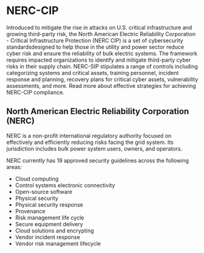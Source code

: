 # NERC-CIP
Introduced to mitigate the rise in attacks on U.S. critical infrastructure and growing third-party risk, the North American Electric Reliability Corporation - Critical Infrastructure Protection (NERC CIP) is a set of cybersecurity standardsdesigned to help those in the utility and power sector reduce cyber risk and ensure the reliability of bulk electric systems.
The framework requires impacted organizations to identify and mitigate third-party cyber risks in their supply chain. NERC-SIP stipulates a range of controls including categorizing systems and critical assets, training personnel, incident response and planning, recovery plans for critical cyber assets, vulnerability assessments, and more. Read more about effective strategies for achieving NERC-CIP compliance.

## North American Electric Reliability Corporation (NERC)
NERC is a non-profit international regulatory authority focused on effectively and efficiently reducing risks facing the grid system. Its jurisdiction includes bulk power system users, owners, and operators.

NERC currently has 19 approved security guidelines across the following areas:
- Cloud computing
- Control systems electronic connectivity
- Open-source software
- Physical security
- Physical security response
- Provenance
- Risk management life cycle
- Secure equipment delivery
- Cloud solutions and encrypting
- Vendor incident response
- Vendor risk management lifecycle
